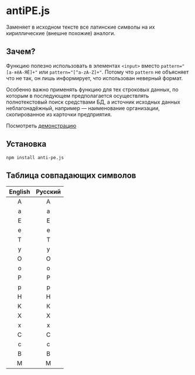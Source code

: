 # antiPE.js

Заменяет в исходном тексте все латинские символы на их кириллические (внешне похожие) аналоги.

## Зачем?

Функцию полезно использовать в элементах `<input>` вместо `pattern="[а-яёА-ЯЁ]+"` или `pattern="[^a-zA-Z]+"`. Потому что `pattern` не объясняет что не так, он лишь информирует, что использован неверный формат.

Особенно важно применять функцию для тех строковых данных, по которым в последующем предполагается осуществлять полнотекстовый поиск средствами БД, а источник исходных данных неблагонадёжный, например — наименование организации, скопированное из карточки предприятия.

Посмотреть [демонстрацию](https://spearance.github.io/antiPE.js/)

## Установка

```
npm install anti-pe.js
```

## Таблица совпадающих символов

|English|Русский|
|:-----:|:-----:|
|   A   | А |
| a | а |
| E | Е |
| e | е |
| T | Т |
| y | у |
| O | О |
| o | о |
| P | Р |
| p | р |
| H | Н |
| K | К |
| X | Х |
| x | х |
| C | С |
| c | с |
| B | В |
| M | М |
